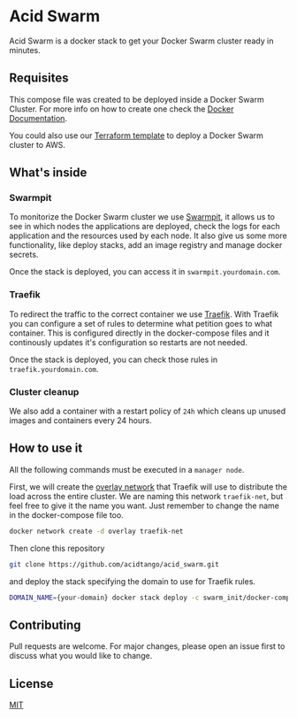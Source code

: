 # Acid Swarm

Acid Swarm is a docker stack to get your Docker Swarm cluster ready in minutes.

## Requisites

This compose file was created to be deployed inside a Docker Swarm Cluster. For more info on how to
create one check the [Docker Documentation](https://docs.docker.com/engine/swarm/swarm-tutorial/).

You could also use our [Terraform template](https://github.com/acidtango/terracid_tango/tree/with_docker)
to deploy a Docker Swarm cluster to AWS.

## What's inside

### Swarmpit

To monitorize the Docker Swarm cluster we use [Swarmpit](https://swarmpit.io/), it allows us to see in which nodes the applications are deployed, check the logs for each application and the resources used by each node. It also give us some more functionality, like deploy stacks, add an image registry and manage docker secrets.

Once the stack is deployed, you can access it in `swarmpit.yourdomain.com`.

### Traefik

To redirect the traffic to the correct container we use [Traefik](https://traefik.io/). With Traefik you can configure a set of rules to determine what petition goes to what container. This is configured directly in the docker-compose files and it continously updates it's configuration so restarts are not needed.

Once the stack is deployed, you can check those rules in `traefik.yourdomain.com`.

### Cluster cleanup

We also add a container with a restart policy of `24h` which cleans up unused images and containers every 24 hours.

## How to use it

All the following commands must be executed in a `manager node`.

First, we will create the [overlay network](https://docs.docker.com/network/overlay/) that Traefik
will use to distribute the load across the entire cluster. We are naming this network `traefik-net`,
but feel free to give it the name you want. Just remember to change the name in the docker-compose file too.

```sh
docker network create -d overlay traefik-net
```

Then clone this repository

```sh
git clone https://github.com/acidtango/acid_swarm.git
```

and deploy the stack specifying the domain to use for Traefik rules.

```sh
DOMAIN_NAME={your-domain} docker stack deploy -c swarm_init/docker-compose.yml infrastructure
```

## Contributing

Pull requests are welcome. For major changes, please open an issue first to discuss what you would like to change.

## License

[MIT](LICENSE.md)
